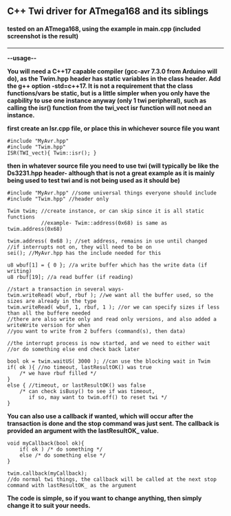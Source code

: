 ## C++ Twi driver for ATmega168 and its siblings

#### tested on an ATmega168, using the example in main.cpp (included screenshot is the result)
----------

**--usage--**

**You will need a C++17 capable compiler (gcc-avr 7.3.0 from Arduino will do), as the Twim.hpp header has static variables in the class header. Add the g++ option -std=c++17. It is not a requirement that the class functions/vars be static, but is a little simpler when you only have the capbility to use one instance anyway (only 1 twi peripheral), such as calling the isr() function from the twi_vect isr function will not need an instance.**

**first create an Isr.cpp file, or place this in whichever source file you want**
```
#include "MyAvr.hpp"
#include "Twim.hpp"
ISR(TWI_vect){ Twim::isr(); }
```
**then in whatever source file you need to use twi (will typically be like the Ds3231.hpp header- although that is not a great example as it is mainly being used to test twi and is not being used as it should be)**
```
#include "MyAvr.hpp" //some universal things everyone should include
#include "Twim.hpp" //header only

Twim twim; //create instance, or can skip since it is all static functions
           //example- Twim::address(0x68) is same as twim.address(0x68)

twim.address( 0x68 ); //set address, remains in use until changed
//if interrupts not on, they will need to be on
sei(); //MyAvr.hpp has the include needed for this

u8 wbuf[1] = { 0 }; //a write buffer which has the write data (if writing)
u8 rbuf[19]; //a read buffer (if reading)

//start a transaction in several ways-
twim.writeRead( wbuf, rbuf ); //we want all the buffer used, so the sizes are already in the type
twim.writeRead( wbuf, 1, rbuf, 1 ); //or we can specify sizes if less than all the buffere needed
//there are also write only and read only versions, and also added a writeWrite version for when
//you want to write from 2 buffers (command(s), then data)

//the interrupt process is now started, and we need to either wait
//or do something else end check back later

bool ok = twim.waitUS( 3000 ); //can use the blocking wait in Twim
if( ok ){ //no timeout, lastResultOK() was true
    /* we have rbuf filled */ 
}
else { //timeout, or lastResultOK() was false
    /* can check isBusy() to see if was timeout, 
       if so, may want to twim.off() to reset twi */ 
}
````
**You can also use a callback if wanted, which will occur after the transaction is done and the stop command was just sent. The callback is provided an argument with the lastResultOK_ value.**

```
void myCallback(bool ok){
    if( ok ) /* do something */
    else /* do something else */
}

twim.callback(myCallback);
//do normal twi things, the callback will be called at the next stop command with lastResultOK_ as the argument

```

**The code is simple, so if you want to change anything, then simply change it to suit your needs.**

